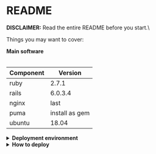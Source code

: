 # README
**DISCLAIMER:**
Read the entire README before you start.\

Things you may want to cover:


<summary><strong>Main software</strong></summary>
<br>

| Component      | Version        |
| -------------- | -------------- |
| ruby           | 2.7.1          |
| rails          | 6.0.3.4        |
| nginx          | last           |
| puma           | install as gem |
| ubuntu         | 18.04          |


<details>  

<summary><strong>Deployment environment</strong></summary>
<br>

**Create user deploy**
- Create user `deploy` with root privilege 

**Postgres**

- Install using  `$sudo apt install postgresql-10 libpq-dev`
- Edit pg_hba.conf `$sudo vim /etc/postgresql/10/main/pg_hba.conf`<br/>
change `local   all        all                                     peer`
to  `local   all        all                                     md5`
- Save and exit
- Create user `$sudo -i -u postgres psql` <br/>
  Type: `create user sample_app with password "ZypCPp7c";` <br/>
  Type: `alter user sample_app superuser;`
  
**Ruby 2.7.1 and Rails  6.0.3.4**

- Guide : https://gorails.com/setup/ubuntu/18.04

**Install gem**
- `cd ~/sample_app && bundle i`

**Nginx**
- Install using  `$sudo apt install nginx`
- replace `/etc/nginx/sites-available/default` with `sample_app/default`
- `$sudo service nginx restart`

**Install redis**
- Guide: https://www.digitalocean.com/community/tutorials/how-to-install-and-secure-redis-on-ubuntu-18-04

**Run puma as service**
- Run in local IDE `bundle execcap production puma:systemd:config puma:systemd:enable`
- Run in server `sudo vim /etc/systemd/puma_sample_app_production.service`
- Replace `$HOME` to `/home/deploy/`
- `$sudo systemctl daemon-reload`
- `$sudo service puma_sample_app_production restart`
</details>  

<details>  

<summary><strong>How to deploy</strong></summary>
<br>

**Run in local IDE**
- `$bundle exec cap production deploy`
</details>  
